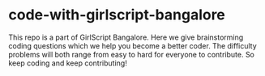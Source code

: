 # code-with-girlscript-bangalore
This repo is a part of GirlScript Bangalore. Here we give brainstorming coding questions which we help you become a better coder. The difficulty problems will both range from easy to hard for everyone to contribute. So keep coding and keep contributing!
